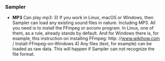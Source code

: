 ### Sampler
  - __MP3__
    Can play mp3: 3) If you work in Linux, macOS or Windows, then Sampler can load any existing sound files in nature. Including MP3. All you need is to install the FFmpeg or avconv program. In Linux, one of them, as a rule, already stands by default. And for Windows there is, for example, this instruction on installing FFmpeg: http: //www.wikihow.com / Install-FFmpeg-on-Windows 4) Any files (text, for example) can be loaded as raw data. This will happen if Sampler can not recognize the file format.
